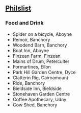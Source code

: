 ## [Philslist](https://philslist.co.uk)

### Food and Drink

- Spider on a bicycle, Aboyne
- Remoir, Banchory
- Woodend Barn, Banchory
- Boat Inn, Aboyne
- Finzean Farm, Finzean
- Mains of Drum, Peterculter
- Formartines, Ellon
- Park Hill Garden Centre, Dyce
- Clatterin Rig, Cairnamount
- Ride, Banchory
- Bieldside Inn, Bieldside
- Stonehaven Garden Centre
- Coffee Apothecary, Udny
- Cow Shed, Banchory
